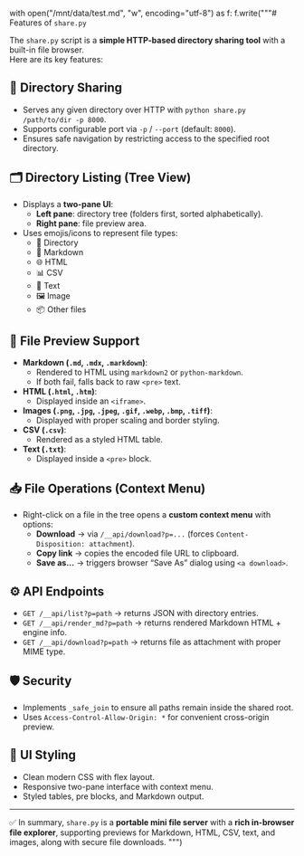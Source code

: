 with open("/mnt/data/test.md", "w", encoding="utf-8") as f:
    f.write("""# Features of `share.py`

The `share.py` script is a **simple HTTP-based directory sharing tool** with a built-in file browser.  
Here are its key features:

## 📂 Directory Sharing
- Serves any given directory over HTTP with `python share.py /path/to/dir -p 8000`.
- Supports configurable port via `-p` / `--port` (default: `8000`).
- Ensures safe navigation by restricting access to the specified root directory.

## 🗂️ Directory Listing (Tree View)
- Displays a **two-pane UI**:
  - **Left pane**: directory tree (folders first, sorted alphabetically).
  - **Right pane**: file preview area.
- Uses emojis/icons to represent file types:
  - 📁 Directory
  - 📝 Markdown
  - 🌐 HTML
  - 📊 CSV
  - 📄 Text
  - 🖼️ Image
  - 📦 Other files

## 🔎 File Preview Support
- **Markdown (`.md`, `.mdx`, `.markdown`)**:
  - Rendered to HTML using `markdown2` or `python-markdown`.
  - If both fail, falls back to raw `<pre>` text.
- **HTML (`.html`, `.htm`)**:
  - Displayed inside an `<iframe>`.
- **Images (`.png`, `.jpg`, `.jpeg`, `.gif`, `.webp`, `.bmp`, `.tiff`)**:
  - Displayed with proper scaling and border styling.
- **CSV (`.csv`)**:
  - Rendered as a styled HTML table.
- **Text (`.txt`)**:
  - Displayed inside a `<pre>` block.

## 📥 File Operations (Context Menu)
- Right-click on a file in the tree opens a **custom context menu** with options:
  - **Download** → via `/__api/download?p=...` (forces `Content-Disposition: attachment`).
  - **Copy link** → copies the encoded file URL to clipboard.
  - **Save as…** → triggers browser “Save As” dialog using `<a download>`.

## ⚙️ API Endpoints
- `GET /__api/list?p=path` → returns JSON with directory entries.
- `GET /__api/render_md?p=path` → returns rendered Markdown HTML + engine info.
- `GET /__api/download?p=path` → returns file as attachment with proper MIME type.

## 🛡️ Security
- Implements `_safe_join` to ensure all paths remain inside the shared root.
- Uses `Access-Control-Allow-Origin: *` for convenient cross-origin preview.

## 🎨 UI Styling
- Clean modern CSS with flex layout.
- Responsive two-pane interface with context menu.
- Styled tables, pre blocks, and Markdown output.

---

✅ In summary, `share.py` is a **portable mini file server** with a **rich in-browser file explorer**, supporting previews for Markdown, HTML, CSV, text, and images, along with secure file downloads.
""")